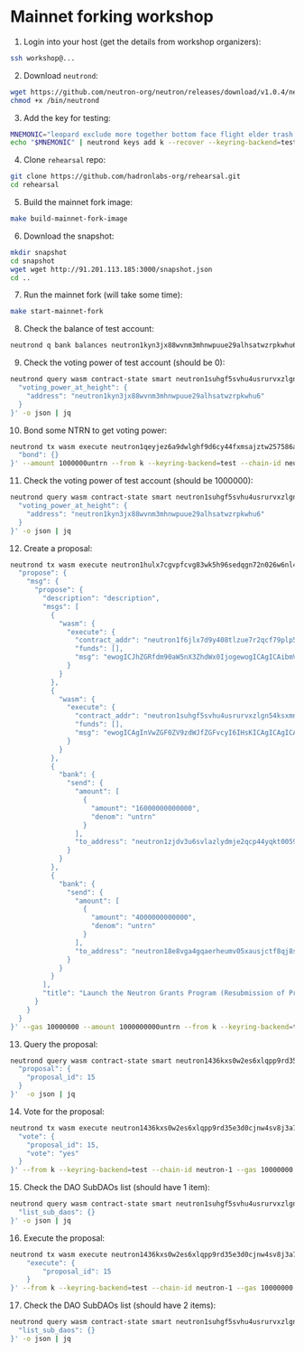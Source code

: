 # Mainnet forking workshop

1. Login into your host (get the details from workshop organizers):
``` bash
ssh workshop@...
```
2. Download `neutrond`:
``` bash
wget https://github.com/neutron-org/neutron/releases/download/v1.0.4/neutrond-linux-amd64 -O /bin/neutrond
chmod +x /bin/neutrond
```
3. Add the key for testing:
``` bash
MNEMONIC="leopard exclude more together bottom face flight elder trash mushroom hidden win demand fog bubble mosquito capital list dress dwarf erosion puzzle lobster clap"
echo "$MNEMONIC" | neutrond keys add k --recover --keyring-backend=test
```
4. Clone `rehearsal` repo:
``` bash
git clone https://github.com/hadronlabs-org/rehearsal.git
cd rehearsal
```
5. Build the mainnet fork image:
``` bash
make build-mainnet-fork-image
```
6. Download the snapshot:
``` bash
mkdir snapshot
cd snapshot
wget wget http://91.201.113.185:3000/snapshot.json
cd ..
```
7. Run the mainnet fork (will take some time):
``` bash
make start-mainnet-fork
```
8. Check the balance of test account:
``` bash
neutrond q bank balances neutron1kyn3jx88wvnm3mhnwpuue29alhsatwzrpkwhu6
```
9. Check the voting power of test account (should be 0):
``` bash
neutrond query wasm contract-state smart neutron1suhgf5svhu4usrurvxzlgn54ksxmn8gljarjtxqnapv8kjnp4nrstdxvff '{
  "voting_power_at_height": {
    "address": "neutron1kyn3jx88wvnm3mhnwpuue29alhsatwzrpkwhu6"
  }
}' -o json | jq
```
10. Bond some NTRN to get voting power:
``` bash
neutrond tx wasm execute neutron1qeyjez6a9dwlghf9d6cy44fxmsajztw257586akk6xn6k88x0gus5djz4e '{
  "bond": {}
}' --amount 1000000untrn --from k --keyring-backend=test --chain-id neutron-1 
```
11. Check the voting power of test account (should be 1000000):
``` bash
neutrond query wasm contract-state smart neutron1suhgf5svhu4usrurvxzlgn54ksxmn8gljarjtxqnapv8kjnp4nrstdxvff '{
  "voting_power_at_height": {
    "address": "neutron1kyn3jx88wvnm3mhnwpuue29alhsatwzrpkwhu6"
  }
}' -o json | jq
```
12. Create a proposal:
``` bash
neutrond tx wasm execute neutron1hulx7cgvpfcvg83wk5h96sedqgn72n026w6nl47uht554xhvj9nsgs8v0z '{
  "propose": {
    "msg": {
      "propose": {
        "description": "description",
        "msgs": [
          {
            "wasm": {
              "execute": {
                "contract_addr": "neutron1f6jlx7d9y408tlzue7r2qcf79plp549n30yzqjajjud8vm7m4vdspg933s",
                "funds": [],
                "msg": "ewogICJhZGRfdm90aW5nX3ZhdWx0IjogewogICAgICAibmV3X3ZvdGluZ192YXVsdF9jb250cmFjdCI6ICJuZXV0cm9uMTN2M2YybnBhdHR6MGR3Mmo1ZjdkbHdzZDh2MmxtY2d5dXYzNTh4OHB2M2plYzRkNjBocnM0eDRkcDciCiAgfQp9"
              }
            }
          },
          {
            "wasm": {
              "execute": {
                "contract_addr": "neutron1suhgf5svhu4usrurvxzlgn54ksxmn8gljarjtxqnapv8kjnp4nrstdxvff",
                "funds": [],
                "msg": "ewogICAgInVwZGF0ZV9zdWJfZGFvcyI6IHsKICAgICAgICAidG9fYWRkIjogWwogICAgICAgICAgICB7CiAgICAgICAgICAgICAgICAiYWRkciI6ICJuZXV0cm9uMXpqZHYzdTZzdmxhemx5ZG1qZTJxY3A0NHlxa3QwMDU5Y2h6OGdteWw1eXJrbG1ndjZmenE5Y2hlbHUiCiAgICAgICAgICAgIH0KICAgICAgICBdLAogICAgICAgICJ0b19yZW1vdmUiOiBbXQogICAgfQp9"
              }
            }
          },
          {
            "bank": {
              "send": {
                "amount": [
                  {
                    "amount": "16000000000000",
                    "denom": "untrn"
                  }
                ],
                "to_address": "neutron1zjdv3u6svlazlydmje2qcp44yqkt0059chz8gmyl5yrklmgv6fzq9chelu"
              }
            }
          },
          {
            "bank": {
              "send": {
                "amount": [
                  {
                    "amount": "4000000000000",
                    "denom": "untrn"
                  }
                ],
                "to_address": "neutron18e8vga4gqaerheumv05xausjctf8qj8suw9l2swm3c5f7z864yysx73nw2"
              }
            }
          }
        ],
        "title": "Launch the Neutron Grants Program (Resubmission of Prop N-10)"
      }
    }
  }
}' --gas 10000000 --amount 1000000000untrn --from k --keyring-backend=test --chain-id neutron-1 
```
13. Query the proposal:
``` bash
neutrond query wasm contract-state smart neutron1436kxs0w2es6xlqpp9rd35e3d0cjnw4sv8j3a7483sgks29jqwgshlt6zh '{
  "proposal": {
    "proposal_id": 15
  }
}'  -o json | jq
```
14. Vote for the proposal:
``` bash
neutrond tx wasm execute neutron1436kxs0w2es6xlqpp9rd35e3d0cjnw4sv8j3a7483sgks29jqwgshlt6zh '{
  "vote": {
    "proposal_id": 15,
    "vote": "yes"
  }
}' --from k --keyring-backend=test --chain-id neutron-1 --gas 10000000 
```
15. Check the DAO SubDAOs list (should have 1 item):
``` bash
neutrond query wasm contract-state smart neutron1suhgf5svhu4usrurvxzlgn54ksxmn8gljarjtxqnapv8kjnp4nrstdxvff '{
  "list_sub_daos": {}
}' -o json | jq
```
16. Execute the proposal:
``` bash
neutrond tx wasm execute neutron1436kxs0w2es6xlqpp9rd35e3d0cjnw4sv8j3a7483sgks29jqwgshlt6zh '{
    "execute": {
        "proposal_id": 15
    }
}' --from k --keyring-backend=test --chain-id neutron-1 --gas 10000000 
```
17. Check the DAO SubDAOs list (should have 2 items):
``` bash
neutrond query wasm contract-state smart neutron1suhgf5svhu4usrurvxzlgn54ksxmn8gljarjtxqnapv8kjnp4nrstdxvff '{
  "list_sub_daos": {}
}' -o json | jq
```